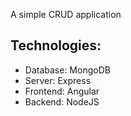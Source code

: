 A simple CRUD application

## Technologies:
* Database: MongoDB
* Server: Express
* Frontend: Angular
* Backend: NodeJS